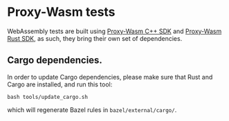 # Proxy-Wasm tests

WebAssembly tests are built using [Proxy-Wasm C++ SDK] and [Proxy-Wasm Rust SDK],
as such, they bring their own set of dependencies.

## Cargo dependencies.

In order to update Cargo dependencies, please make sure that Rust and Cargo
are installed, and run this tool:

```
bash tools/update_cargo.sh
```

which will regenerate Bazel rules in `bazel/external/cargo/`.


[Proxy-Wasm C++ SDK]: https://github.com/proxy-wasm/proxy-wasm-cpp-sdk
[Proxy-Wasm Rust SDK]: https://github.com/proxy-wasm/proxy-wasm-rust-sdk
